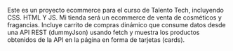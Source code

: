 Este es un proyecto ecommerce para el curso de Talento Tech, incluyendo CSS. HTML Y JS.
Mi tienda será un ecommerce de venta de cosméticos y fragancias. 
Incluye carrito de compras dinámico que consume datos desde una API REST (dummyJson) usando fetch y muestra los productos obtenidos de la API en la página en forma de tarjetas (cards).
